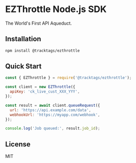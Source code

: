 # EZThrottle Node.js SDK

The World's First API Aqueduct.

## Installation

```bash
npm install @tracktags/ezthrottle
```

## Quick Start

```javascript
const { EZThrottle } = require('@tracktags/ezthrottle');

const client = new EZThrottle({
  apiKey: 'ck_live_cust_XXX_YYY',
});

const result = await client.queueRequest({
  url: 'https://api.example.com/data',
  webhookUrl: 'https://myapp.com/webhook',
});

console.log('Job queued:', result.job_id);
```

## License

MIT
